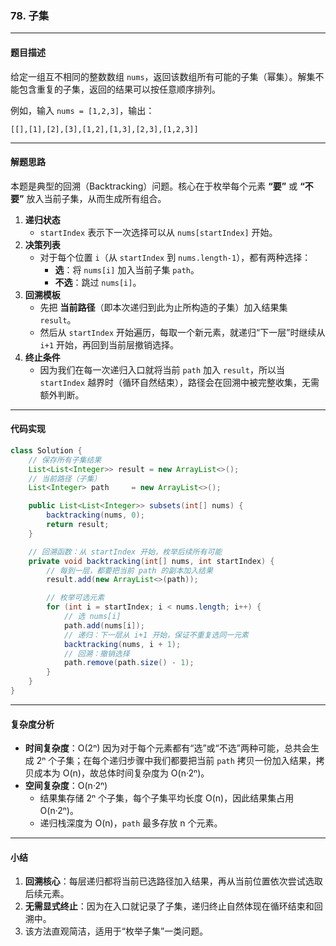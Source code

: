 ### **78. 子集**

------

#### 题目描述

给定一组互不相同的整数数组 `nums`，返回该数组所有可能的子集（幂集）。解集不能包含重复的子集，返回的结果可以按任意顺序排列。

例如，输入 `nums = [1,2,3]`，输出：

```
[[],[1],[2],[3],[1,2],[1,3],[2,3],[1,2,3]]
```

------

#### 解题思路

本题是典型的回溯（Backtracking）问题。核心在于枚举每个元素 **“要”** 或 **“不要”** 放入当前子集，从而生成所有组合。

1. **递归状态**
   - `startIndex` 表示下一次选择可以从 `nums[startIndex]` 开始。
2. **决策列表**
   - 对于每个位置 `i`（从 `startIndex` 到 `nums.length-1`），都有两种选择：
     - **选**：将 `nums[i]` 加入当前子集 `path`。
     - **不选**：跳过 `nums[i]`。
3. **回溯模板**
   - 先把 **当前路径**（即本次递归到此为止所构造的子集）加入结果集 `result`。
   - 然后从 `startIndex` 开始遍历，每取一个新元素，就递归“下一层”时继续从 `i+1` 开始，再回到当前层撤销选择。
4. **终止条件**
   - 因为我们在每一次递归入口就将当前 `path` 加入 `result`，所以当 `startIndex` 越界时（循环自然结束），路径会在回溯中被完整收集，无需额外判断。

------

#### 代码实现

```java
class Solution {
    // 保存所有子集结果
    List<List<Integer>> result = new ArrayList<>();
    // 当前路径（子集）
    List<Integer> path     = new ArrayList<>();

    public List<List<Integer>> subsets(int[] nums) {
        backtracking(nums, 0);
        return result;
    }

    // 回溯函数：从 startIndex 开始，枚举后续所有可能
    private void backtracking(int[] nums, int startIndex) {
        // 每到一层，都要把当前 path 的副本加入结果
        result.add(new ArrayList<>(path));

        // 枚举可选元素
        for (int i = startIndex; i < nums.length; i++) {
            // 选 nums[i]
            path.add(nums[i]);
            // 递归：下一层从 i+1 开始，保证不重复选同一元素
            backtracking(nums, i + 1);
            // 回溯：撤销选择
            path.remove(path.size() - 1);
        }
    }
}
```

------

#### 复杂度分析

- **时间复杂度**：O(2ⁿ)
   因为对于每个元素都有“选”或“不选”两种可能，总共会生成 2ⁿ 个子集；在每个递归步骤中我们都要把当前 `path` 拷贝一份加入结果，拷贝成本为 O(n)，故总体时间复杂度为 O(n·2ⁿ)。
- **空间复杂度**：O(n·2ⁿ)
  - 结果集存储 2ⁿ 个子集，每个子集平均长度 O(n)，因此结果集占用 O(n·2ⁿ)。
  - 递归栈深度为 O(n)，`path` 最多存放 n 个元素。

------

#### 小结

1. **回溯核心**：每层递归都将当前已选路径加入结果，再从当前位置依次尝试选取后续元素。
2. **无需显式终止**：因为在入口就记录了子集，递归终止自然体现在循环结束和回溯中。
3. 该方法直观简洁，适用于“枚举子集”一类问题。